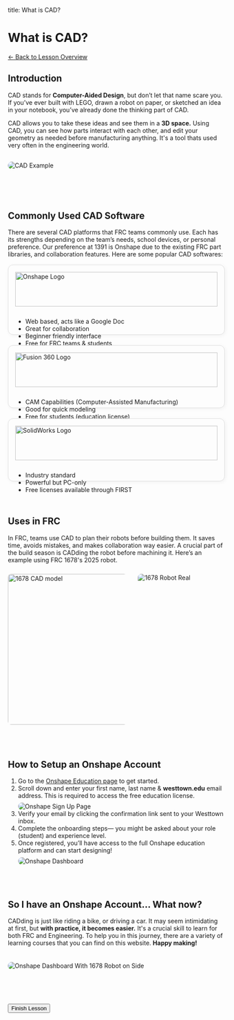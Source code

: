 title: What is CAD?
<h1 class="lesson-title">What is CAD?</h1>
<p class="lesson-subtitle">
  <a href="/design/cad/" class="lesson-back-inline">← Back to Lesson Overview</a>
</p>


<div class="lesson-article">

  <h2><strong>Introduction</strong></h2>

  <p>CAD stands for <strong>Computer-Aided Design</strong>, but don’t let that name scare you. If you’ve ever built with LEGO, drawn a robot on paper, or sketched an idea in your notebook, you’ve already done the thinking part of CAD.</p>

  <p>CAD allows you to take these ideas and see them in a <strong>3D space.</strong> Using CAD, you can see how parts interact with each other, and edit your geometry as needed before manufacturing anything. It's a tool thats used very often in the engineering world. </p>

<img src="/assets/imgs/cad-example.png" alt="CAD Example" style="max-width: 100%; border-radius: 10px; margin: 1rem 0;">


<div style="margin-top: 5rem;"></div>

  <h2><strong>Commonly Used CAD Software </strong></h2>

<p>There are several CAD platforms that FRC teams commonly use. Each has its strengths depending on the team’s needs, school devices, or personal preference. Our preference at 1391 is Onshape due to the existing FRC part libraries, and collaboration features. Here are some popular CAD softwares:</p>

<div style="display: flex; flex-wrap: wrap; gap: 1.5rem; margin-top: 1rem;">

  <!-- Onshape -->
  <div style="flex: 1 1 250px; border: 1px solid #ddd; border-radius: 12px; padding: 1rem; background-color: #fdfdfd; box-shadow: 2px 2px 10px rgba(0,0,0,0.05);">
<a href="https://www.onshape.com/en/education" target="_blank">
  <img src="/assets/imgs/onshape-logo.png" alt="Onshape Logo"
       style="width: 100%; max-height: 80px; object-fit: contain; margin-bottom: 0.75rem;">
</a>
    <ul>
      <li>Web based, acts like a Google Doc</li>
      <li>Great for collaboration</li>
      <li>Beginner friendly interface</li>
      <li>Free for FRC teams & students</li>

   </ul>
  </div>

  <!-- Fusion 360 -->
  <div style="flex: 1 1 250px; border: 1px solid #ddd; border-radius: 12px; padding: 1rem; background-color: #fdfdfd; box-shadow: 2px 2px 10px rgba(0,0,0,0.05);">
<a href="https://www.autodesk.com/products/fusion-360/overview" target="_blank">
  <img src="/assets/imgs/fusion360-logo.png" alt="Fusion 360 Logo"
       style="width: 100%; max-height: 80px; object-fit: contain; margin-bottom: 0.75rem;">
</a>
    <ul>
      <li>CAM Capabilities (Computer-Assisted Manufacturing)</li>
      <li>Good for quick modeling</li>
      <li>Free for students (education license)</li>
    </ul>
  </div>

  <!-- SolidWorks -->
  <div style="flex: 1 1 250px; border: 1px solid #ddd; border-radius: 12px; padding: 1rem; background-color: #fdfdfd; box-shadow: 2px 2px 10px rgba(0,0,0,0.05);">
<a href= https://my.solidworks.com/try-solidworks?mktid=14232&utm_source=google&utm_medium=cpc&utm_campaign=202406_nam_sw_googleTM_en_CMP15164_lab_brand_us&utm_adgroup=Trademark&utm_term=solidworks&gad_source=1&gad_campaignid=21446866923&gbraid=0AAAAADqOeJQUkIupJXGF07tXTyuqaGxr4&gclid=CjwKCAjw7MLDBhAuEiwAIeXGIYjP4SFlMk1nYqCZqu99ErNg_Z2tpxel0tfKILztJjVeEUEmxfhiuxoCveoQAvD_BwE target="_blank">
    <img src="/assets/imgs/solidworks-logo.png" alt="SolidWorks Logo" style="width: 100%; max-height: 80px; object-fit: contain; margin-bottom: 0.75rem;">
</a>
    <ul>
      <li>Industry standard</li>
      <li>Powerful but PC-only</li>
      <li>Free licenses available through FIRST</li>
    </ul>
  </div>
</div>


<div style="margin-top: 5rem;"></div>

  <h2><strong>Uses in FRC</strong></h2>
  <p>In FRC, teams use CAD to plan their robots before building them. It saves time, avoids mistakes, and makes collaboration way easier. A crucial part of the build season is CADding the robot before machining it. Here’s an example using FRC 1678's 2025 robot.</p>

  <!-- Side by side comparison -->
<div style="display: flex; flex-wrap: wrap; gap: 1rem; justify-content: space-between; margin-top: 1.5rem;">
<img src="/assets/imgs/1678-cad.png" alt="1678 CAD model"
     style="flex: 1 1 300px; max-width: 55%; height: 350px; border-radius: 8px; object-fit: cover;">
  <img src="/assets/imgs/1678-real.png" alt="1678 Robot Real"
       style="flex: 1 1 300px; max-width: 40%; border-radius: 8px; object-fit: contain;">
</div>

<div style="margin-top: 5rem;"></div>

  <h2><strong>How to Setup an Onshape Account</strong></h2>

<ol>
  <li>
    Go to the <a href="https://www.onshape.com/en/education/sign-up" target="_blank" rel="noopener noreferrer">Onshape Education page</a> to get started.
  </li>
  <li>
    Scroll down and enter your first name, last name &amp; <strong>westtown.edu</strong> email address. This is required to access the free education license.<br>
    <img src="/assets/imgs/onshape-signup.png" alt="Onshape Sign Up Page" style="max-width: 100%; border-radius: 8px; margin-top: 0.5rem;">
  </li>
  <li>
    Verify your email by clicking the confirmation link sent to your Westtown inbox.
  </li>
  <li>
    Complete the onboarding steps— you might be asked about your role (student) and experience level.
  </li>
  <li>
    Once registered, you’ll have access to the full Onshape education platform and can start designing!<br>
  </li>
    <img src="/assets/imgs/onshape-dashboard.png" alt="Onshape Dashboard" style="max-width: 100%; border-radius: 8px; margin-top: 0.5rem;">
</ol>


<div style="margin-top: 5rem;"></div>


<h2> <strong> So I have an Onshape Account... What now? </strong> </h2>

  <p>CADding is just like riding a bike, or driving a car. It may seem intimidating at first, but <strong>with practice, it becomes easier.</strong> It's a crucial skill to learn for both FRC and Engineering. To help you in this journey, there are a variety of learning courses that you can find on this website. <strong>Happy making!</strong></p>

<div style="margin-top: 2em;"></div>

<img src="/assets/imgs/1678-onshape.png" alt="Onshape Dashboard With 1678 Robot on Side" style="max-width: 100%; border-radius: 8px; margin-top: 0.5rem;">


<div style="margin-top: 5rem;"></div>


<button id="finish-lesson" class="completed-lesson-button">
  Finish Lesson
</button>


<div style="margin-top: 2rem;"></div>